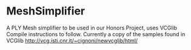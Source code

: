 MeshSimplifier
==============

A PLY Mesh simplifier to be used in our Honors Project, uses VCGlib
Compile instructions to follow.
Currently a copy of the samples found in VCGlib http://vcg.isti.cnr.it/~cignoni/newvcglib/html/
